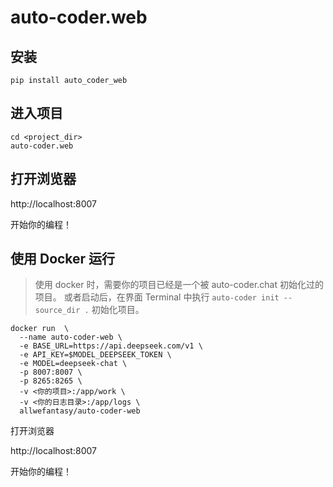 # auto-coder.web

## 安装

```
pip install auto_coder_web
```

## 进入项目

```
cd <project_dir>    
auto-coder.web 
```

## 打开浏览器

http://localhost:8007

开始你的编程！

## 使用 Docker 运行
> 使用 docker 时，需要你的项目已经是一个被 auto-coder.chat 初始化过的项目。
> 或者启动后，在界面 Terminal 中执行 `auto-coder init --source_dir .` 初始化项目。


```shell
docker run  \
  --name auto-coder-web \
  -e BASE_URL=https://api.deepseek.com/v1 \
  -e API_KEY=$MODEL_DEEPSEEK_TOKEN \
  -e MODEL=deepseek-chat \
  -p 8007:8007 \
  -p 8265:8265 \
  -v <你的项目>:/app/work \
  -v <你的日志目录>:/app/logs \
  allwefantasy/auto-coder-web
```

打开浏览器

http://localhost:8007

开始你的编程！


